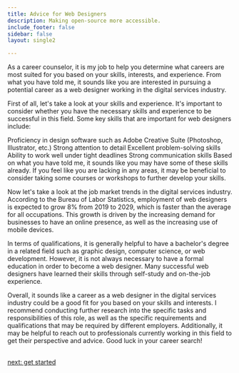 ```yaml
---
title: Advice for Web Designers
description: Making open-source more accessible.
include_footer: false
sidebar: false
layout: single2

---
```


<p>
As a career counselor, it is my job to help you determine what careers are most suited for you based on your skills, interests, and experience. From what you have told me, it sounds like you are interested in pursuing a potential career as a web designer working in the digital services industry.

First of all, let's take a look at your skills and experience. It's important to consider whether you have the necessary skills and experience to be successful in this field. Some key skills that are important for web designers include:

Proficiency in design software such as Adobe Creative Suite (Photoshop, Illustrator, etc.)
Strong attention to detail
Excellent problem-solving skills
Ability to work well under tight deadlines
Strong communication skills
Based on what you have told me, it sounds like you may have some of these skills already. If you feel like you are lacking in any areas, it may be beneficial to consider taking some courses or workshops to further develop your skills.

Now let's take a look at the job market trends in the digital services industry. According to the Bureau of Labor Statistics, employment of web designers is expected to grow 8% from 2019 to 2029, which is faster than the average for all occupations. This growth is driven by the increasing demand for businesses to have an online presence, as well as the increasing use of mobile devices.

In terms of qualifications, it is generally helpful to have a bachelor's degree in a related field such as graphic design, computer science, or web development. However, it is not always necessary to have a formal education in order to become a web designer. Many successful web designers have learned their skills through self-study and on-the-job experience.

Overall, it sounds like a career as a web designer in the digital services industry could be a good fit for you based on your skills and interests. I recommend conducting further research into the specific tasks and responsibilities of this role, as well as the specific requirements and qualifications that may be required by different employers. Additionally, it may be helpful to reach out to professionals currently working in this field to get their perspective and advice. Good luck in your career search!

<br>
<a href="https://workdojos.com/webdesigners/start">next: get started</a>
</p>